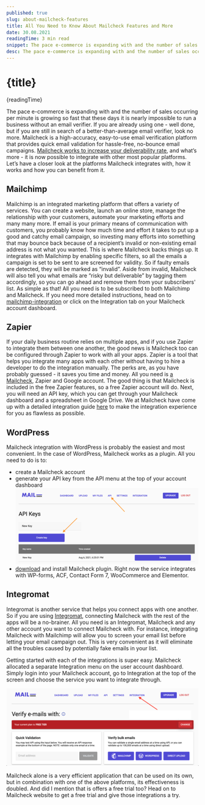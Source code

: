 ```yaml
---
published: true
slug: about-mailcheck-features
title: All You Need to Know About Mailcheck Features and More
date: 30.08.2021
readingTime: 3 min read
snippet: The pace e-commerce is expanding with and the number of sales occurring per minute is growing so fast that these days it is nearly impossible to run a business without an email verifier. If you are already using one - well done, but if you are still in search of a better-than-average email verifier, look no more.
desc: The pace e-commerce is expanding with and the number of sales occurring per minute is growing so fast that these days it is nearly impossible to run a business without an email verifier. If you are already using one - well done, but if you are still in search of a better-than-average email verifier, look no more.
---
```


<script context="module">
  import img from "./screen2.png?format=webp;jpg;avif&srcset";
  import thumbnail from "./screen2.png";

  metadata.image= img;
  metadata.thumbnail = thumbnail;
</script>

# {title}

{readingTime}

The pace e-commerce is expanding with and the number of sales occurring per minute is growing so fast that these days it is nearly impossible to run a business without an email verifier. If you are already using one - well done, but if you are still in search of a better-than-average email verifier, look no more. Mailcheck is a high-accuracy, easy-to-use email verification platform that provides quick email validation for hassle-free, no-bounce email campaigns. [Mailcheck works to increase your deliverability rate](/blog/x-ways-increase-emails-deliverability), and what’s more - it is now possible to integrate with other most popular platforms. Let’s have a closer look at the platforms Mailcheck integrates with, how it works and how you can benefit from it.

## Mailchimp

Mailchimp is an integrated marketing platform that offers a variety of services. You can create a website, launch an online store, manage the relationship with your customers, automate your marketing efforts and many many more. If email is your primary means of communication with customers, you probably know how much time and effort it takes to put up a good and catchy email campaign, so investing many efforts into something that may bounce back because of a recipient’s invalid or non-existing email address is not what you wanted. This is where Mailcheck backs things up. It integrates with Mailchimp by enabling specific filters, so all the emails a campaign is set to be sent to are screened for validity. So if faulty emails are detected, they will be marked as “invalid”. Aside from invalid, Mailcheck will also tell you what emails are “risky but deliverable” by tagging them accordingly, so you can go ahead and remove them from your subscribers' list. As simple as that! All you need is to be subscribed to both Mailchimp and Mailcheck. If you need more detailed instructions, head on to [mailchimp-integration](/mailchimp-integration) or click on the Integration tab on your Mailcheck account dashboard.

## Zapier

If your daily business routine relies on multiple apps, and if you use Zapier to integrate them between one another, the good news is Mailcheck too can be configured through Zapier to work with all your apps. Zapier is a tool that helps you integrate many apps with each other without having to hire a developer to do the integration manually. The perks are, as you have probably guessed - it saves you time and money. All you need is [a Mailcheck](/blog/how-mailcheck-can-help-your-business), Zapier and Google account. The good thing is that Mailcheck is included in the free Zapier features, so a free Zapier account will do. Next, you will need an API key, which you can get through your Mailcheck dashboard and a spreadsheet in Google Drive. We at Mailcheck have come up with a detailed integration guide [here](/zapier-integration) to make the integration experience for you as flawless as possible.

## WordPress

Mailcheck integration with WordPress is probably the easiest and most convenient. In the case of WordPress, Mailcheck works as a plugin. All you need to do is to:

- create a Mailcheck account
- generate your API key from the API menu at the top of your account dashboard
  ![account dashboard](./screen1.png?format=webp;jpg;avif&srcset)
- [download](https://mailcheck.co/l/wp) and install Mailcheck plugin.
  Right now the service integrates with WP-forms, ACF, Contact Form 7, WooCommerce and Elementor.

## Integromat

Integromat is another service that helps you connect apps with one another. So if you are using [Integromat](/integromat-integration), connecting Mailcheck with the rest of the apps will be a no-brainer. All you need is an Integromat, Mailcheck and any other account you want to connect Mailcheck with. For instance, integrating Mailcheck with Mailchimp will allow you to screen your email list before letting your email campaign out. This is very convenient as it will eliminate all the troubles caused by potentially fake emails in your list.

Getting started with each of the integrations is super easy. Mailcheck allocated a separate Integration menu on the user account dashboard. Simply login into your Mailcheck account, go to Integration at the top of the screen and choose the service you want to integrate through.

![integration](./screen2.png?format=webp;jpg;avif&srcset)

Mailcheck alone is a very efficient application that can be used on its own, but in combination with one of the above platforms, its effectiveness is doubled. And did I mention that is offers a free trial too? Head on to Mailcheck website to get a free trial and give those integrations a try.
